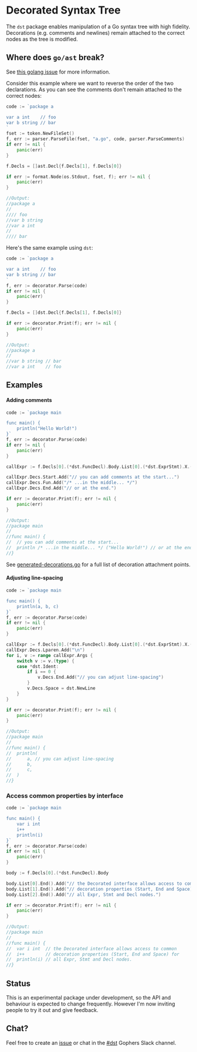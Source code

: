 # Decorated Syntax Tree

The `dst` package enables manipulation of a Go syntax tree with high fidelity. Decorations (e.g. 
comments and newlines) remain attached to the correct nodes as the tree is modified.

## Where does `go/ast` break?

See [this golang issue](https://github.com/golang/go/issues/20744) for more information.

Consider this example where we want to reverse the order of the two declarations. As you can see the 
comments don't remain attached to the correct nodes:

```go
code := `package a

var a int    // foo
var b string // bar
`
fset := token.NewFileSet()
f, err := parser.ParseFile(fset, "a.go", code, parser.ParseComments)
if err != nil {
	panic(err)
}

f.Decls = []ast.Decl{f.Decls[1], f.Decls[0]}

if err := format.Node(os.Stdout, fset, f); err != nil {
	panic(err)
}

//Output:
//package a
//
//// foo
//var b string
//var a int
//
//// bar
```

Here's the same example using `dst`:

```go
code := `package a

var a int    // foo
var b string // bar
`
f, err := decorator.Parse(code)
if err != nil {
	panic(err)
}

f.Decls = []dst.Decl{f.Decls[1], f.Decls[0]}

if err := decorator.Print(f); err != nil {
	panic(err)
}

//Output:
//package a
//
//var b string // bar
//var a int    // foo
```

## Examples

#### Adding comments 

```go
code := `package main

func main() {
	println("Hello World!")
}`
f, err := decorator.Parse(code)
if err != nil {
	panic(err)
}

callExpr := f.Decls[0].(*dst.FuncDecl).Body.List[0].(*dst.ExprStmt).X.(*dst.CallExpr)

callExpr.Decs.Start.Add("// you can add comments at the start...")
callExpr.Decs.Fun.Add("/* ...in the middle... */")
callExpr.Decs.End.Add("// or at the end.")

if err := decorator.Print(f); err != nil {
	panic(err)
}

//Output:
//package main
//
//func main() {
//	// you can add comments at the start...
//	println /* ...in the middle... */ ("Hello World!") // or at the end.
//}
```

See [generated-decorations.go](https://github.com/dave/dst/blob/master/generated-decorations.go) for a full 
list of decoration attachment points.

#### Adjusting line-spacing

```go
code := `package main

func main() {
	println(a, b, c)
}`
f, err := decorator.Parse(code)
if err != nil {
	panic(err)
}

callExpr := f.Decls[0].(*dst.FuncDecl).Body.List[0].(*dst.ExprStmt).X.(*dst.CallExpr)
callExpr.Decs.Lparen.Add("\n")
for i, v := range callExpr.Args {
	switch v := v.(type) {
	case *dst.Ident:
		if i == 0 {
			v.Decs.End.Add("// you can adjust line-spacing")
		}
		v.Decs.Space = dst.NewLine
	}
}

if err := decorator.Print(f); err != nil {
	panic(err)
}

//Output:
//package main
//
//func main() {
//	println(
//		a, // you can adjust line-spacing
//		b,
//		c,
//	)
//}
```

### Access common properties by interface

```go
code := `package main

func main() {
	var i int
	i++
	println(i)
}`
f, err := decorator.Parse(code)
if err != nil {
	panic(err)
}

body := f.Decls[0].(*dst.FuncDecl).Body

body.List[0].End().Add("// the Decorated interface allows access to common")
body.List[1].End().Add("// decoration properties (Start, End and Space) for")
body.List[2].End().Add("// all Expr, Stmt and Decl nodes.")

if err := decorator.Print(f); err != nil {
	panic(err)
}

//Output:
//package main
//
//func main() {
//	var i int  // the Decorated interface allows access to common
//	i++        // decoration properties (Start, End and Space) for
//	println(i) // all Expr, Stmt and Decl nodes.
//}
```

## Status

This is an experimental package under development, so the API and behaviour is expected to change 
frequently. However I'm now inviting people to try it out and give feedback. 

## Chat?

Feel free to create an [issue](https://github.com/dave/dst/issues) or chat in the 
[#dst](https://gophers.slack.com/messages/CCVL24MTQ) Gophers Slack channel.
